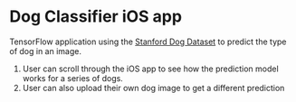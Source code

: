 # Dog Classifier iOS app

TensorFlow application using the [Stanford Dog Dataset](https://www.tensorflow.org/datasets/catalog/stanford_dogs) to predict the type of dog in an image.

1. User can scroll through the iOS app to see how the prediction model works for a series of dogs.
2. User can also upload their own dog image to get a different prediction

